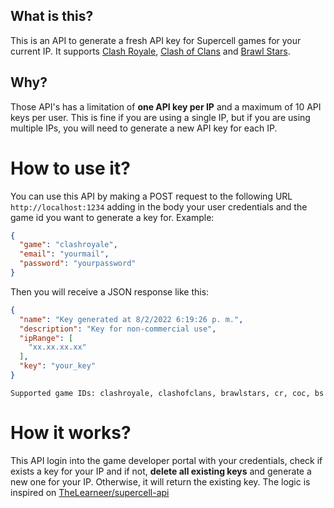## What is this?

This is an API to generate a fresh API key for Supercell games for your current IP. It supports [Clash Royale](https://developer.clashroyale.com), [Clash of Clans](https://developer.clashofclans.com) and [Brawl Stars](https://developer.brawlstars.com).

## Why?

Those API's has a limitation of **one API key per IP** and a maximum of 10 API keys per user. This is fine if you are using a single IP, but if you are using multiple IPs, you will need to generate a new API key for each IP.

# How to use it?

You can use this API by making a POST request to the following URL `http://localhost:1234` adding in the body your user credentials and the game id you want to generate a key for. Example:
```json
{
  "game": "clashroyale",
  "email": "yourmail",
  "password": "yourpassword"
}
```
Then you will receive a JSON response like this: 
```json
{
  "name": "Key generated at 8/2/2022 6:19:26 p. m.",
  "description": "Key for non-commercial use",
  "ipRange": [
    "xx.xx.xx.xx"
  ],
  "key": "your_key"
}
```
    Supported game IDs: clashroyale, clashofclans, brawlstars, cr, coc, bs

# How it works?

This API login into the game developer portal with your credentials, check if exists a key for your IP and if not, **delete all existing keys** and generate a new one for your IP. Otherwise, it will return the existing key. The logic is inspired on [TheLearneer/supercell-api](https://github.com/TheLearneer/supercell-api)
